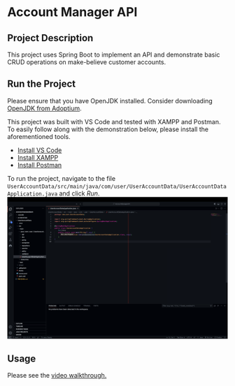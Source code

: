 # Account Manager API
## Project Description
This project uses Spring Boot to implement an API and demonstrate basic CRUD operations on make-believe customer accounts.
## Run the Project
Please ensure that you have OpenJDK installed. Consider downloading [OpenJDK from Adoptium](https://adoptium.net).

This project was built with VS Code and tested with XAMPP and Postman. To easily follow along with the demonstration below, please install the aforementioned tools.
- [Install VS Code](https://code.visualstudio.com/download)
- [Install XAMPP](https://www.apachefriends.org/download.html)
- [Install Postman](https://www.postman.com/downloads/)

To run the project, navigate to the file `UserAccountData/src/main/java/com/user/UserAccountData/UserAccountDataApplication.java` and click *Run*.
![Run Project](/screenshots/screenshot-1.png)

## Usage
Please see the [video walkthrough.](https://www.loom.com/share/b1f4d5e2e549472fb2efdc63095c8b7a?sid=125207cb-f8e1-429d-99ff-326809f5b7c7)
